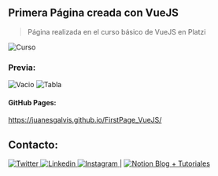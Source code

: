 ## Primera Página creada con VueJS

> Página realizada en el curso básico de VueJS en Platzi

![Curso](https://static.platzi.com/media/courses/og-vue-js-basico.png)

### Previa:

![Vacio](https://i.ibb.co/Tk2MM4x/Reto1-Vacio.png)
![Tabla](https://i.ibb.co/hfJQSYc/Reto1-Tabla.png)

#### GitHub Pages:

https://juanesgalvis.github.io/FirstPage_VueJS/

## Contacto: 

[ ![Twitter](https://img.icons8.com/fluent/48/000000/twitter.png) ](https://twitter.com/JuanEGalvis)  [ ![Linkedin](https://img.icons8.com/color/48/000000/linkedin.png) ](https://www.linkedin.com/in/juanegalvis/)  [ ![Instagram](https://img.icons8.com/fluent/48/000000/instagram-new.png) ](https://www.instagram.com/juanesgalvisb/) |  [ ![Notion](https://static.filehorse.com/icons/office-and-business-tools/notion-icon-32.png "Notion") Blog + Tutoriales](https://www.notion.so/Scope-indefinido-a571a1662f4b4c16affe748f24d6f062 "Blog + Tutoriales")
